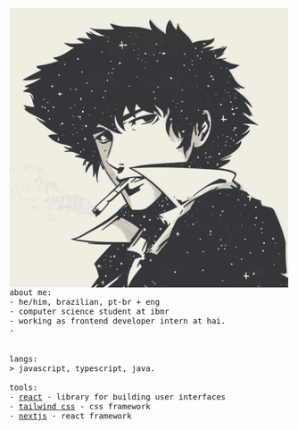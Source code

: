 <div>
<p float="left">
  <img src="https://github.com/claudinxch/claudinxch/blob/main/side_imgs/img1.png" width="500" align="left">
    <p float="left">
      <samp>
        <br>
        <br>
        about me:<br>
               - he/him, brazilian, pt-br + eng<br>
               - computer science student at ibmr<br>
               - working as frontend developer intern at hai.<br>
               - <br>
        <br>
        <br>
        langs:<br>
            > javascript, typescript, java.
        <br>
        <br>
        tools:<br>
          - <a href="https://react.dev">react</a> - library for building user interfaces <br> 
          - <a href="https://tailwindcss.com">tailwind css</a> - css framework<br>
          - <a href="https://nextjs.org">nextjs</a> - react framework <br>
       <br>
       <br>
      </samp>
    </p>
  </p>
</div>
